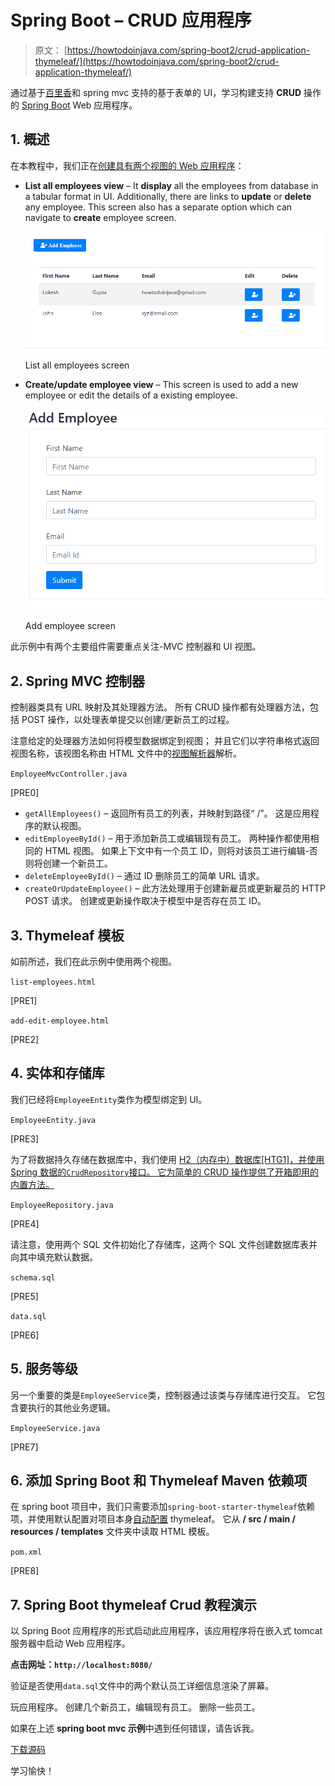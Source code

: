 # Spring Boot – CRUD 应用程序

> 原文： [https://howtodoinjava.com/spring-boot2/crud-application-thymeleaf/](https://howtodoinjava.com/spring-boot2/crud-application-thymeleaf/)

通过基于[百里香](https://www.thymeleaf.org/)和 spring mvc 支持的基于表单的 UI，学习构建支持 **CRUD** 操作的 [Spring Boot](https://howtodoinjava.com/spring-boot-tutorials/) Web 应用程序。

## 1\. 概述

在本教程中，我们正在[创建具有两个视图的 Web 应用程序](https://howtodoinjava.com/maven/maven-web-project-in-eclipse/)：

*   **List all employees view** – It **display** all the employees from database in a tabular format in UI. Additionally, there are links to **update** or **delete** any employee. This screen also has a separate option which can navigate to **create** employee screen.

    ![Spring boot hibernate thymeleaf example](img/4b58a0a0fa33443c0feaeee8916b828f.jpg)

    List all employees screen

*   **Create/update employee view** – This screen is used to add a new employee or edit the details of a existing employee.

    ![Add employee screen](img/1e142b4514e241c6121153862c8ce99a.jpg)

    Add employee screen

此示例中有两个主要组件需要重点关注-MVC 控制器和 UI 视图。

## 2\. Spring MVC 控制器

控制器类具有 URL 映射及其处理器方法。 所有 CRUD 操作都有处理器方法，包括 POST 操作，以处理表单提交以创建/更新员工的过程。

注意给定的处理器方法如何将模型数据绑定到视图； 并且它们以字符串格式返回视图名称，该视图名称由 HTML 文件中的[视图解析器](https://howtodoinjava.com/spring-boot/spring-boot-jsp-view-example/)解析。

`EmployeeMvcController.java`

[PRE0]

*   `getAllEmployees()` – 返回所有员工的列表，并映射到路径“ /”。 这是应用程序的默认视图。
*   `editEmployeeById()` – 用于添加新员工或编辑现有员工。 两种操作都使用相同的 HTML 视图。 如果上下文中有一个员工 ID，则将对该员工进行编辑-否则将创建一个新员工。
*   `deleteEmployeeById()` – 通过 ID 删除员工的简单 URL 请求。
*   `createOrUpdateEmployee()` – 此方法处理用于创建新雇员或更新雇员的 HTTP POST 请求。 创建或更新操作取决于模型中是否存在员工 ID。

## 3\. Thymeleaf 模板

如前所述，我们在此示例中使用两个视图。

`list-employees.html`

[PRE1]

`add-edit-employee.html`

[PRE2]

## 4\. 实体和存储库

我们已经将`EmployeeEntity`类作为模型绑定到 UI。

`EmployeeEntity.java`

[PRE3]

为了将数据持久存储在数据库中，我们使用 [H2（内存中）数据库[​​HTG1]，并使用 Spring 数据的`CrudRepository`接口。 它为简单的 CRUD 操作提供了开箱即用的内置方法。](https://howtodoinjava.com/spring-boot2/h2-database-example/)

`EmployeeRepository.java`

[PRE4]

请注意，使用两个 SQL 文件初始化了存储库，这两个 SQL 文件创建数据库表并向其中填充默认数据。

`schema.sql`

[PRE5]

`data.sql`

[PRE6]

## 5\. 服务等级

另一个重要的类是`EmployeeService`类，控制器通过该类与存储库进行交互。 它包含要执行的其他业务逻辑。

`EmployeeService.java`

[PRE7]

## 6\. 添加 Spring Boot 和 Thymeleaf Maven 依赖项

在 spring boot 项目中，我们只需要添加`spring-boot-starter-thymeleaf`依赖项，并使用默认配置对项目本身[自动配置](https://howtodoinjava.com/spring-boot/springbootapplication-auto-configuration/) thymeleaf。 它从 **/ src / main / resources / templates** 文件夹中读取 HTML 模板。

`pom.xml`

[PRE8]

## 7\. Spring Boot thymeleaf Crud 教程演示

以 Spring Boot 应用程序的形式启动此应用程序，该应用程序将在嵌入式 tomcat 服务器中启动 Web 应用程序。

**点击网址：`http://localhost:8080/`**

验证是否使用`data.sql`文件中的两个默认员工详细信息渲染了屏幕。

玩应用程序。 创建几个新员工，编辑现有员工。 删除一些员工。

如果在上述 **spring boot mvc 示例**中遇到任何错误，请告诉我。

[下载源码](https://howtodoinjava.com/wp-content/downloads/spring-boot-hibernate-thymeleaf.zip)

学习愉快！
